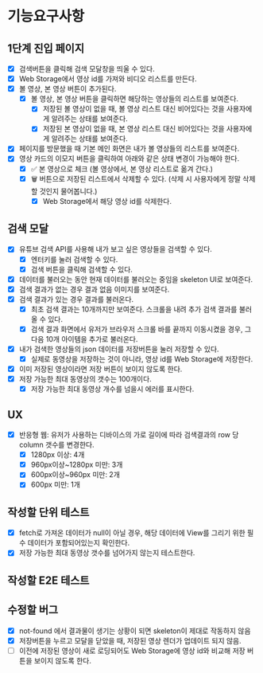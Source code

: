 # 기능요구사항

## 1단계 진입 페이지

- [X] 검색버튼을 클릭해 검색 모달창을 띄울 수 있다. 
- [X] Web Storage에서 영상 id를 가져와 비디오 리스트를 만든다.
- [X] 볼 영상, 본 영상 버튼이 추가된다.
  - [X] 볼 영상, 본 영상 버튼을 클릭하면 해당하는 영상들의 리스트를 보여준다.
    - [X] 저장된 볼 영상이 없을 때, 볼 영상 리스트 대신 비어있다는 것을 사용자에게 알려주는 상태를 보여준다.
    - [X] 저장된 본 영상이 없을 때, 본 영상 리스트 대신 비어있다는 것을 사용자에게 알려주는 상태를 보여준다.
- [X] 페이지를 방문했을 때 기본 메인 화면은 내가 볼 영상들의 리스트를 보여준다.
- [X] 영상 카드의 이모지 버튼을 클릭하여 아래와 같은 상태 변경이 가능해야 한다.
  - [X] ✅ 본 영상으로 체크 (볼 영상에서, 본 영상 리스트로 옮겨 간다.)
  - [X] 🗑️ 버튼으로 저장된 리스트에서 삭제할 수 있다. (삭제 시 사용자에게 정말 삭제할 것인지 물어봅니다.)
    - [X] Web Storage에서 해당 영상 id를 삭제한다.

## 검색 모달

- [X] 유튜브 검색 API를 사용해 내가 보고 싶은 영상들을 검색할 수 있다.
  - [X] 엔터키를 눌러 검색할 수 있다.
  - [X] 검색 버튼을 클릭해 검색할 수 있다.
- [X] 데이터를 불러오는 동안 현재 데이터를 불러오는 중임을 skeleton UI로 보여준다.
- [X] 검색 결과가 없는 경우 결과 없음 이미지를 보여준다.
- [X] 검색 결과가 있는 경우 결과를 불러온다.
  - [X] 최초 검색 결과는 10개까지만 보여준다. 스크롤을 내려 추가 검색 결과를 불러올 수 있다.
  - [X] 검색 결과 화면에서 유저가 브라우저 스크롤 바를 끝까지 이동시켰을 경우, 그 다음 10개 아이템을 추가로 불러온다.
- [X] 내가 검색한 영상들의 json 데이터를 저장버튼을 눌러 저장할 수 있다.
  - [X] 실제로 동영상을 저장하는 것이 아니라, 영상 id를 Web Storage에 저장한다.
- [X] 이미 저장된 영상이라면 저장 버튼이 보이지 않도록 한다.
- [X] 저장 가능한 최대 동영상의 갯수는 100개이다.
  - [X] 저장 가능한 최대 동영상 개수를 넘을시 에러를 표시한다.

## UX

- [X] 반응형 웹: 유저가 사용하는 디바이스의 가로 길이에 따라 검색결과의 row 당 column 갯수를 변경한다.
  - [X] 1280px 이상: 4개
  - [X] 960px이상~1280px 미만: 3개
  - [X] 600px이상~960px 미만: 2개
  - [X] 600px 미만: 1개

## 작성할 단위 테스트

- [X] fetch로 가져온 데이터가 null이 아닐 경우, 해당 데이터에 View를 그리기 위한 필수 데이터가 포함되어있는지 확인한다.
- [X] 저장 가능한 최대 동영상 갯수를 넘어가지 않는지 테스트한다.

## 작성할 E2E 테스트

## 수정할 버그

- [X] not-found 에서 결과물이 생기는 상황이 되면 skeleton이 제대로 작동하지 않음
- [X] 저장버튼을 누르고 모달을 닫았을 때, 저장된 영상 렌더가 업데이트 되지 않음.
- [ ] 이전에 저장된 영상이 새로 로딩되어도 Web Storage에 영상 id와 비교해 저장 버튼을 보이지 않도록 한다. 